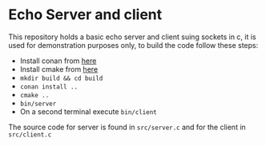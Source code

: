 Echo Server and client
======================

This repository holds a basic echo server and client suing sockets in c, it is used
for demonstration purposes only, to build the code follow these steps:

* Install conan from [here](https://conan.io)
* Install cmake from [here](https://cmake.org)
* `mkdir build && cd build`
* `conan install ..`
* `cmake ..`
* `bin/server`
* On a second terminal execute `bin/client`

The source code for server is found in `src/server.c` and for the client in `src/client.c`
